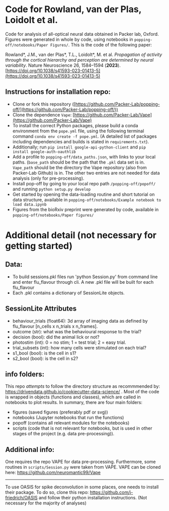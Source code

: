 # Code for Rowland, van der Plas, Loidolt et al.

Code for analysis of all-optical neural data obtained in Packer lab, Oxford. Figures were generated in whole by code, using notebooks in `popping-off/notebooks/Paper Figures/`. This is the code of the following paper:

Rowland*, J.M., van der Plas*, T.L., Loidolt*, M. et al. _Propagation of activity through the cortical hierarchy and perception are determined by neural variability_. Nature Neuroscience 26, 1584–1594 (**2023**). [https://doi.org/10.1038/s41593-023-01413-5](https://doi.org/10.1038/s41593-023-01413-5)


## Instructions for installation repo:

- Clone or fork this repository ([https://github.com/Packer-Lab/popping-off/](https://github.com/Packer-Lab/popping-off/))
- Clone the dependence `Vape`: [https://github.com/Packer-Lab/Vape](https://github.com/Packer-Lab/Vape)
- To install the correct Python packages, please build a conda environment from the `pope.yml` file, using the following terminal command `conda env create -f pope.yml`. (A detailed list of packages including dependencies and builds is stated in `requirements.txt`). 
- Additionally; run `pip install google-api-python-client` and `pip install google-auth-oauthlib`
- Add a profile to `popping-off/data_paths.json`, with links to your local paths. (`base_path` should be the path that the `.pkl` data set is in. `Vape_path` should be the directory the Vape repository (also from Packer-Lab Github) is in. The other two entries are not needed for data analysis (only for pre-processing).
- Install pop-off by going to your local repo path `/popping-off/popoff/` and running `python setup.py develop`
- Get started by opening the data-loading routine and short tutorial on data structure, available in `popping-off/notebooks/Example notebook to load data.ipynb`
- Figures from the bioRxiv preprint were generated by code, available in `popping-off/notebooks/Paper figures/`

# Additional detail (not necessary for getting started)

## Data:
- To build sessions.pkl files run 'python Session.py' from command line and enter flu_flavour through cli. A new .pkl file will be built for each flu_flavour
- Each .pkl contains a dictionary of SessionLite objects.

## SessionLite Attributes
- behaviour_trials (float64): 3d array of imaging data as defined by flu_flavour [n_cells x n_trials x n_frames].
- outcome (str): what was the behavioural response to the trial?
- decision (bool): did the animal lick or not?
- photostim (int): 0 = no stim; 1 = test trial; 2 = easy trial.
- trial_subsets (int): how many cells were stimulated on each trial?
- s1_bool (bool): is the cell in s1?
- s2_bool (bool): is the cell in s2?

## info folders:

This repo _attempts_ to follow the directory structure as recommmended by: https://drivendata.github.io/cookiecutter-data-science/ . Most of the code is wrapped in objects (functions and classes), which are called in notebooks to plot results. In summary, there are four main folders:
- figures (saved figures (preferably pdf or svg))
- notebooks (Jupyter notebooks that run the functions)
- popoff (contains all relevant modules for the notebooks)
- scripts (code that is not relevant for notebooks, but is used in other stages of the project (e.g. data pre-processing)). 

## Additional info:

One requires the repo VAPE for data pre-processing. Furthermore, some routines in `scripts/Session.py` were taken from VAPE. VAPE can be cloned here: https://github.com/neuromantic99/Vape

-------------

To use OASIS for spike deconvolution in some places, one needs to install their package. To do so, clone this repo: 
https://github.com/j-friedrich/OASIS
and follow their python installation instructions.
(Not necessary for the majority of analyses)


